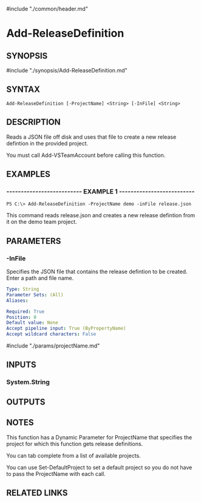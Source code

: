 #include "./common/header.md"

# Add-ReleaseDefinition

## SYNOPSIS
#include "./synopsis/Add-ReleaseDefinition.md"

## SYNTAX

```
Add-ReleaseDefinition [-ProjectName] <String> [-InFile] <String>
```

## DESCRIPTION
Reads a JSON file off disk and uses that file to create a new release defintion
in the provided project.

You must call Add-VSTeamAccount before calling this function.

## EXAMPLES

### -------------------------- EXAMPLE 1 --------------------------
```
PS C:\> Add-ReleaseDefinition -ProjectName demo -inFile release.json
```

This command reads release.json and creates a new release defintion from it
on the demo team project.

## PARAMETERS

### -InFile
Specifies the JSON file that contains the release defintion to be created.
Enter
a path and file name.

```yaml
Type: String
Parameter Sets: (All)
Aliases: 

Required: True
Position: 0
Default value: None
Accept pipeline input: True (ByPropertyName)
Accept wildcard characters: False
```

#include "./params/projectName.md"

## INPUTS

### System.String

## OUTPUTS

## NOTES
This function has a Dynamic Parameter for ProjectName that specifies the
project for which this function gets release definitions.

You can tab complete from a list of available projects.

You can use Set-DefaultProject to set a default project so you do not have
to pass the ProjectName with each call.

## RELATED LINKS


